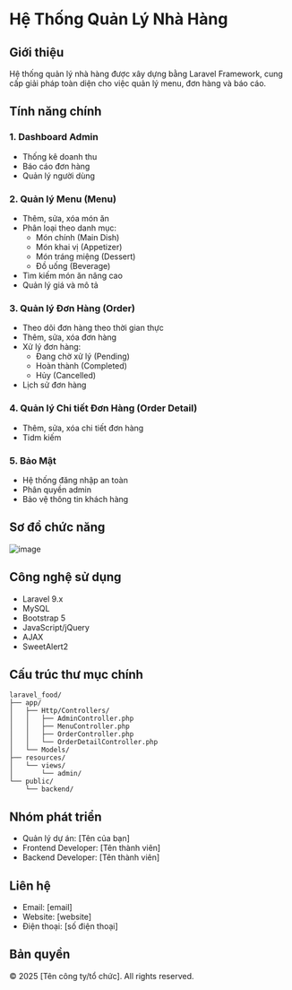 # Hệ Thống Quản Lý Nhà Hàng

## Giới thiệu
Hệ thống quản lý nhà hàng được xây dựng bằng Laravel Framework, cung cấp giải pháp toàn diện cho việc quản lý menu, đơn hàng và báo cáo.

## Tính năng chính

### 1. Dashboard Admin
- Thống kê doanh thu
- Báo cáo đơn hàng
- Quản lý người dùng

### 2. Quản lý Menu (Menu)
- Thêm, sửa, xóa món ăn
- Phân loại theo danh mục:
  - Món chính (Main Dish)
  - Món khai vị (Appetizer)
  - Món tráng miệng (Dessert)
  - Đồ uống (Beverage)
- Tìm kiếm món ăn nâng cao
- Quản lý giá và mô tả

### 3. Quản lý Đơn Hàng (Order)
- Theo dõi đơn hàng theo thời gian thực
- Thêm, sửa, xóa đơn hàng
- Xử lý đơn hàng:
  - Đang chờ xử lý (Pending)
  - Hoàn thành (Completed)
  - Hủy (Cancelled)
- Lịch sử đơn hàng

### 4. Quản lý Chi tiết Đơn Hàng (Order Detail)
- Thêm, sửa, xóa chi tiết đơn hàng
- Tidm kiếm

### 5. Bảo Mật
- Hệ thống đăng nhập an toàn
- Phân quyền admin
- Bảo vệ thông tin khách hàng

## Sơ đồ chức năng
![image](https://github.com/user-attachments/assets/a4ad0d98-6392-4f60-89ad-bb37dcfc6699)


## Công nghệ sử dụng
- Laravel 9.x
- MySQL
- Bootstrap 5
- JavaScript/jQuery
- AJAX
- SweetAlert2

## Cấu trúc thư mục chính
```
laravel_food/
├── app/
│   ├── Http/Controllers/
│   │   ├── AdminController.php
│   │   ├── MenuController.php
│   │   ├── OrderController.php
│   │   └── OrderDetailController.php
│   └── Models/
├── resources/
│   └── views/
│       └── admin/
└── public/
    └── backend/
```

## Nhóm phát triển
- Quản lý dự án: [Tên của bạn]
- Frontend Developer: [Tên thành viên]
- Backend Developer: [Tên thành viên]

## Liên hệ
- Email: [email]
- Website: [website]
- Điện thoại: [số điện thoại]

## Bản quyền
© 2025 [Tên công ty/tổ chức]. All rights reserved.
